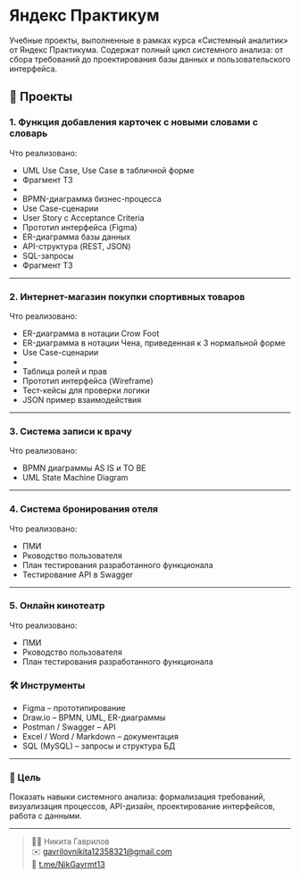 # Яндекс Практикум
Учебные проекты, выполненные в рамках курса «Системный аналитик» от Яндекс Практикума.  Содержат полный цикл системного анализа: от сбора требований до проектирования базы данных и пользовательского интерфейса.

## 📂 Проекты

### 1. Функция добавления карточек с новыми словами с словарь

Что реализовано:
- UML Use Case, Use Case в табличной форме
- Фрагмент ТЗ
- 
- BPMN-диаграмма бизнес-процесса
- Use Case-сценарии
- User Story с Acceptance Criteria
- Прототип интерфейса (Figma)
- ER-диаграмма базы данных
- API-структура (REST, JSON)
- SQL-запросы
- Фрагмент ТЗ

---

### 2. Интернет-магазин покупки спортивных товаров

Что реализовано:
- ER-диаграмма в нотации Crow Foot
- ER-диаграмма в нотации Чена, приведенная к 3 нормальной форме
- Use Case-сценарии
- 
- Таблица ролей и прав
- Прототип интерфейса (Wireframe)
- Тест-кейсы для проверки логики
- JSON пример взаимодействия

---

### 3. Система записи к врачу

Что реализовано:
- BPMN диаграммы AS IS и TO BE
- UML State Machine Diagram

---

### 4. Система бронирования отеля

Что реализовано:
- ПМИ
- Рководство пользователя
- План тестирования разработанного функционала
- Тестирование API в Swagger

---

### 5. Онлайн кинотеатр

Что реализовано:
- ПМИ
- Рководство пользователя
- План тестирования разработанного функционала
  
### 🛠 Инструменты
- Figma – прототипирование
- Draw.io – BPMN, UML, ER-диаграммы
- Postman / Swagger – API
- Excel / Word / Markdown – документация
- SQL (MySQL) – запросы и структура БД

---

### 📌 Цель

Показать навыки системного анализа: формализация требований, визуализация процессов, API-дизайн, проектирование интерфейсов, работа с данными.

---

> 👨‍💻 Никита Гаврилов  
> ✉️ [gavrilovnikita12358321@gmail.com](mailto:gavrilovnikita12358321@gmail.com)  
> 🔗 [t.me/NikGavrmt13](https://t.me/NikGavrmt13)

